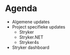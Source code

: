 # Agenda

* Algemene updates
* Project specifieke updates
    * Stryker
    * Stryker.NET
    * Stryker4s
* Stryker dashboard